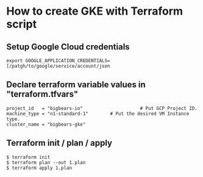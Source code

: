 # How to create GKE with Terraform script
## Setup Google Cloud credentials
```
export GOOGLE_APPLICATION_CREDENTIALS=[/patgh/to/google/service/account/json 
```

## Declare terraform variable values in "terraform.tfvars"
```
project_id   = "bigbears-io"                     # Put GCP Project ID.
machine_type = "n1-standard-1"        # Put the desired VM Instance type.
cluster_name = "bigbears-gke"
```

## Terraform init / plan / apply
```
$ terraform init
$ terraform plan --out 1.plan
$ terraform apply 1.plan
```